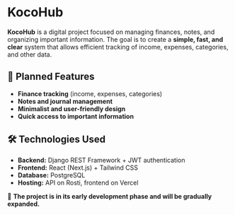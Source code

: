 # KocoHub

**KocoHub** is a digital project focused on managing finances, notes, and organizing important information. The goal is to create a **simple, fast, and clear** system that allows efficient tracking of income, expenses, categories, and other data.

## 🚀 **Planned Features**

- **Finance tracking** (income, expenses, categories)
- **Notes and journal management**
- **Minimalist and user-friendly design**
- **Quick access to important information**

## 🛠 **Technologies Used**

- **Backend:** Django REST Framework + JWT authentication
- **Frontend:** React (Next.js) + Tailwind CSS
- **Database:** PostgreSQL
- **Hosting:** API on Rosti, frontend on Vercel

📌 **The project is in its early development phase and will be gradually expanded.**
